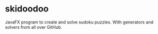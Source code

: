 # skidoodoo
JavaFX program to create and solve sudoku puzzles. With generators and solvers from all over GitHub.
